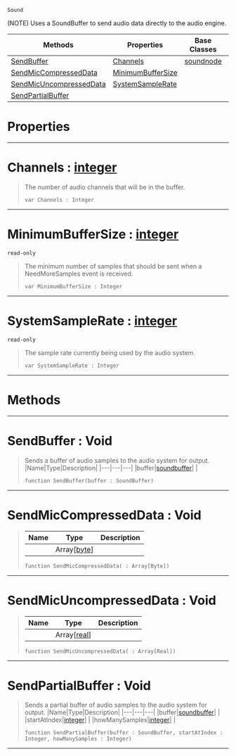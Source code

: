 `Sound`

(NOTE) Uses a SoundBuffer to send audio data directly to the audio engine.

|Methods|Properties|Base Classes|Derived Classes|
|---|---|---|---|
|[ SendBuffer](https://github.com/zeroengineteam/ZeroDocs/blob/master/code_reference/class_reference/customaudionode.markdown#sendbuffer-void)|[ Channels](https://github.com/zeroengineteam/ZeroDocs/blob/master/code_reference/class_reference/customaudionode.markdown#channels-zero-engine-doc)|[soundnode](https://github.com/zeroengineteam/ZeroDocs/blob/master/code_reference/class_reference/soundnode.markdown)| |
|[ SendMicCompressedData](https://github.com/zeroengineteam/ZeroDocs/blob/master/code_reference/class_reference/customaudionode.markdown#sendmiccompresseddata-vo)|[ MinimumBufferSize](https://github.com/zeroengineteam/ZeroDocs/blob/master/code_reference/class_reference/customaudionode.markdown#minimumbuffersize-zero-e)| | |
|[ SendMicUncompressedData](https://github.com/zeroengineteam/ZeroDocs/blob/master/code_reference/class_reference/customaudionode.markdown#sendmicuncompresseddata)|[ SystemSampleRate](https://github.com/zeroengineteam/ZeroDocs/blob/master/code_reference/class_reference/customaudionode.markdown#systemsamplerate-zero-en)| | |
|[ SendPartialBuffer](https://github.com/zeroengineteam/ZeroDocs/blob/master/code_reference/class_reference/customaudionode.markdown#sendpartialbuffer-void)| | | |


 #  Properties


---  
 #  Channels : [integer](https://github.com/zeroengineteam/ZeroDocs/blob/master/code_reference/zilch_base_types/integer.markdown)

> The number of audio channels that will be in the buffer.
> ``` lang=cpp, name=Zilch
> var Channels : Integer


---  
 #  MinimumBufferSize : [integer](https://github.com/zeroengineteam/ZeroDocs/blob/master/code_reference/zilch_base_types/integer.markdown)

 `read-only`

> The minimum number of samples that should be sent when a NeedMoreSamples event is received.
> ``` lang=cpp, name=Zilch
> var MinimumBufferSize : Integer


---  
 #  SystemSampleRate : [integer](https://github.com/zeroengineteam/ZeroDocs/blob/master/code_reference/zilch_base_types/integer.markdown)

 `read-only`

> The sample rate currently being used by the audio system.
> ``` lang=cpp, name=Zilch
> var SystemSampleRate : Integer


---  
 #  Methods


---  
 #  SendBuffer : Void

> Sends a buffer of audio samples to the audio system for output.
> |Name|Type|Description|
> |---|---|---|
> |buffer|[soundbuffer](https://github.com/zeroengineteam/ZeroDocs/blob/master/code_reference/class_reference/soundbuffer.markdown)| |
> ``` lang=cpp, name=Zilch
> function SendBuffer(buffer : SoundBuffer)
> ``` 


---  
 #  SendMicCompressedData : Void

> 
> |Name|Type|Description|
> |---|---|---|
> ||Array[[byte](https://github.com/zeroengineteam/ZeroDocs/blob/master/code_reference/zilch_base_types/byte.markdown)]| |
> ``` lang=cpp, name=Zilch
> function SendMicCompressedData( : Array[Byte])
> ``` 


---  
 #  SendMicUncompressedData : Void

> 
> |Name|Type|Description|
> |---|---|---|
> ||Array[[real](https://github.com/zeroengineteam/ZeroDocs/blob/master/code_reference/zilch_base_types/real.markdown)]| |
> ``` lang=cpp, name=Zilch
> function SendMicUncompressedData( : Array[Real])
> ``` 


---  
 #  SendPartialBuffer : Void

> Sends a partial buffer of audio samples to the audio system for output.
> |Name|Type|Description|
> |---|---|---|
> |buffer|[soundbuffer](https://github.com/zeroengineteam/ZeroDocs/blob/master/code_reference/class_reference/soundbuffer.markdown)| |
> |startAtIndex|[integer](https://github.com/zeroengineteam/ZeroDocs/blob/master/code_reference/zilch_base_types/integer.markdown)| |
> |howManySamples|[integer](https://github.com/zeroengineteam/ZeroDocs/blob/master/code_reference/zilch_base_types/integer.markdown)| |
> ``` lang=cpp, name=Zilch
> function SendPartialBuffer(buffer : SoundBuffer, startAtIndex : Integer, howManySamples : Integer)
> ``` 


---  
 

 